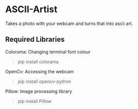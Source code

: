 # ASCII-Artist

Takes a photo with your webcam and turns that into ascii art.

## Required Libraries

Coloroma: Changing terminal font colour
> pip install colorama

OpenCv: Accessing the webcam
> pip install opencv-python

Pillow: Image processing library
> pip install Pillow


